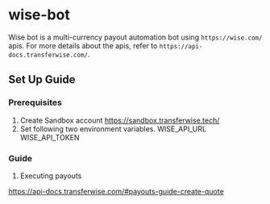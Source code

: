 # wise-bot
Wise bot is a multi-currency payout automation bot using `https://wise.com/` apis.
For more details about the apis, refer to `https://api-docs.transferwise.com/`.

## Set Up Guide

### Prerequisites

1. Create Sandbox account https://sandbox.transferwise.tech/
2. Set following two environment variables.
    WISE_API_URL
    WISE_API_TOKEN

### Guide

1. Executing payouts

https://api-docs.transferwise.com/#payouts-guide-create-quote
